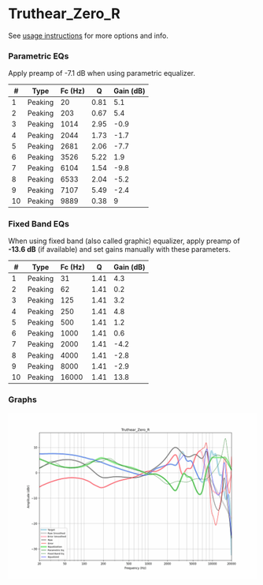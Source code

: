 # Truthear_Zero_R
See [usage instructions](https://github.com/jaakkopasanen/AutoEq#usage) for more options and info.

### Parametric EQs
Apply preamp of -7.1 dB when using parametric equalizer.

|   # | Type    |   Fc (Hz) |    Q |   Gain (dB) |
|-----|---------|-----------|------|-------------|
|   1 | Peaking |        20 | 0.81 |         5.1 |
|   2 | Peaking |       203 | 0.67 |         5.4 |
|   3 | Peaking |      1014 | 2.95 |        -0.9 |
|   4 | Peaking |      2044 | 1.73 |        -1.7 |
|   5 | Peaking |      2681 | 2.06 |        -7.7 |
|   6 | Peaking |      3526 | 5.22 |         1.9 |
|   7 | Peaking |      6104 | 1.54 |        -9.8 |
|   8 | Peaking |      6533 | 2.04 |        -5.2 |
|   9 | Peaking |      7107 | 5.49 |        -2.4 |
|  10 | Peaking |      9889 | 0.38 |         9   |

### Fixed Band EQs
When using fixed band (also called graphic) equalizer, apply preamp of **-13.6 dB** (if available) and set gains manually with these parameters.

|   # | Type    |   Fc (Hz) |    Q |   Gain (dB) |
|-----|---------|-----------|------|-------------|
|   1 | Peaking |        31 | 1.41 |         4.3 |
|   2 | Peaking |        62 | 1.41 |         0.2 |
|   3 | Peaking |       125 | 1.41 |         3.2 |
|   4 | Peaking |       250 | 1.41 |         4.8 |
|   5 | Peaking |       500 | 1.41 |         1.2 |
|   6 | Peaking |      1000 | 1.41 |         0.6 |
|   7 | Peaking |      2000 | 1.41 |        -4.2 |
|   8 | Peaking |      4000 | 1.41 |        -2.8 |
|   9 | Peaking |      8000 | 1.41 |        -2.9 |
|  10 | Peaking |     16000 | 1.41 |        13.8 |

### Graphs
![](./Truthear_Zero_R.png)
